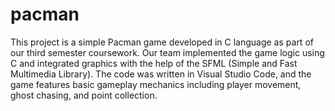 # pacman
This project is a simple Pacman game developed in C language as part of our third semester coursework. Our team implemented the game logic using C and integrated graphics with the help of the SFML (Simple and Fast Multimedia Library). The code was written in Visual Studio Code, and the game features basic gameplay mechanics including player movement, ghost chasing, and point collection.
